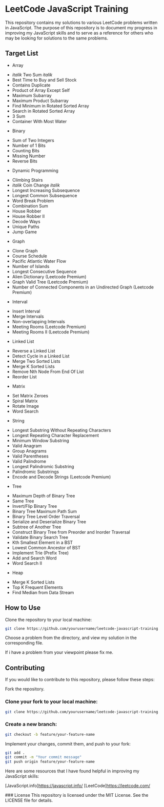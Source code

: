 # LeetCode JavaScript Training

This repository contains my solutions to various LeetCode problems written in JavaScript. The purpose of this repository is to document my progress in improving my JavaScript skills and to serve as a reference for others who may be looking for solutions to the same problems.

## Target List
- Array
* *italik* Two Sum _italik_
* Best Time to Buy and Sell Stock
* Contains Duplicate
* Product of Array Except Self
* Maximum Subarray
* Maximum Product Subarray
* Find Minimum in Rotated Sorted Array
* Search in Rotated Sorted Array
* 3 Sum
* Container With Most Water
- Binary
* Sum of Two Integers
* Number of 1 Bits
* Counting Bits
* Missing Number
* Reverse Bits
- Dynamic Programming
* Climbing Stairs
* *italik* Coin Change _italik_
* Longest Increasing Subsequence
* Longest Common Subsequence
* Word Break Problem
* Combination Sum
* House Robber
* House Robber II
* Decode Ways
* Unique Paths
* Jump Game
- Graph
* Clone Graph
* Course Schedule
* Pacific Atlantic Water Flow
* Number of Islands
* Longest Consecutive Sequence
* Alien Dictionary (Leetcode Premium)
* Graph Valid Tree (Leetcode Premium)
* Number of Connected Components in an Undirected Graph (Leetcode Premium)
- Interval
* Insert Interval
* Merge Intervals
* Non-overlapping Intervals
* Meeting Rooms (Leetcode Premium)
* Meeting Rooms II (Leetcode Premium)
- Linked List
* Reverse a Linked List
* Detect Cycle in a Linked List
* Merge Two Sorted Lists
* Merge K Sorted Lists
* Remove Nth Node From End Of List
* Reorder List
- Matrix
* Set Matrix Zeroes
* Spiral Matrix
* Rotate Image
* Word Search
- String
* Longest Substring Without Repeating Characters
* Longest Repeating Character Replacement
* Minimum Window Substring
* Valid Anagram
* Group Anagrams
* Valid Parentheses
* Valid Palindrome
* Longest Palindromic Substring
* Palindromic Substrings
* Encode and Decode Strings (Leetcode Premium)
- Tree
* Maximum Depth of Binary Tree
* Same Tree
* Invert/Flip Binary Tree
* Binary Tree Maximum Path Sum
* Binary Tree Level Order Traversal
* Serialize and Deserialize Binary Tree
* Subtree of Another Tree
* Construct Binary Tree from Preorder and Inorder Traversal
* Validate Binary Search Tree
* Kth Smallest Element in a BST
* Lowest Common Ancestor of BST
* Implement Trie (Prefix Tree)
* Add and Search Word
* Word Search II
- Heap
* Merge K Sorted Lists
* Top K Frequent Elements
* Find Median from Data Stream

## How to Use
Clone the repository to your local machine:

```bash
git clone https://github.com/yourusername/leetcode-javascript-training.git
```

Choose a problem from the directory, and view my solution in the corresponding file.

If i have a problem from your viewpoint please fix me.

## Contributing
If you would like to contribute to this repository, please follow these steps:

Fork the repository.

### Clone your fork to your local machine:

```bash
git clone https://github.com/yourusername/leetcode-javascript-training.git
```

### Create a new branch:
```bash
git checkout -b feature/your-feature-name
```
Implement your changes, commit them, and push to your fork:

```bash
git add .
git commit -m "Your commit message"
git push origin feature/your-feature-name
```
Here are some resources that I have found helpful in improving my JavaScript skills:

[JavaScript.info]https://javascript.info/
[LeetCode]https://leetcode.com/

### License
This repository is licensed under the MIT License. See the LICENSE file for details.